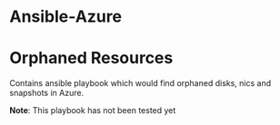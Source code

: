# Ansible-Azure

# Orphaned Resources

 Contains ansible playbook which would find orphaned disks, nics and snapshots in Azure. 

**Note**: This playbook has not been tested yet
